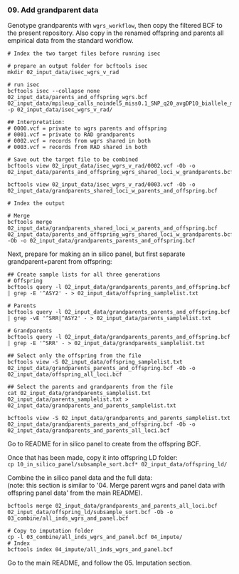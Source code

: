 ### 09. Add grandparent data ###
Genotype grandparents with `wgrs_workflow`, then copy the filtered BCF to the present repository. Also copy in the renamed offspring and parents all empirical data from the standard workflow.     


```
# Index the two target files before running isec

# prepare an output folder for bcftools isec
mkdir 02_input_data/isec_wgrs_v_rad

# run isec
bcftools isec --collapse none 02_input_data/parents_and_offspring_wgrs.bcf 02_input_data/mpileup_calls_noindel5_miss0.1_SNP_q20_avgDP10_biallele_minDP4_maxDP10000_miss0.1.bcf -p 02_input_data/isec_wgrs_v_rad/

## Interpretation:
# 0000.vcf = private to wgrs parents and offspring
# 0001.vcf = private to RAD grandparents
# 0002.vcf = records from wgrs shared in both
# 0003.vcf = records from RAD shared in both

# Save out the target file to be combined
bcftools view 02_input_data/isec_wgrs_v_rad/0002.vcf -Ob -o 02_input_data/parents_and_offspring_wgrs_shared_loci_w_grandparents.bcf

bcftools view 02_input_data/isec_wgrs_v_rad/0003.vcf -Ob -o 02_input_data/grandparents_shared_loci_w_parents_and_offspring.bcf

# Index the output

# Merge
bcftools merge 02_input_data/grandparents_shared_loci_w_parents_and_offspring.bcf 02_input_data/parents_and_offspring_wgrs_shared_loci_w_grandparents.bcf -Ob -o 02_input_data/grandparents_parents_and_offspring.bcf

```

Next, prepare for making an in silico panel, but first separate grandparent+parent from offspring:    
```
## Create sample lists for all three generations
# Offspring
bcftools query -l 02_input_data/grandparents_parents_and_offspring.bcf | grep -E '^ASY2' - > 02_input_data/offspring_samplelist.txt

# Parents
bcftools query -l 02_input_data/grandparents_parents_and_offspring.bcf | grep -vE '^SRR|^ASY2' - > 02_input_data/parents_samplelist.txt

# Grandparents
bcftools query -l 02_input_data/grandparents_parents_and_offspring.bcf | grep -E '^SRR' - > 02_input_data/grandparents_samplelist.txt

## Select only the offspring from the file 
bcftools view -S 02_input_data/offspring_samplelist.txt 02_input_data/grandparents_parents_and_offspring.bcf -Ob -o 02_input_data/offspring_all_loci.bcf

## Select the parents and grandparents from the file
cat 02_input_data/grandparents_samplelist.txt 02_input_data/parents_samplelist.txt > 02_input_data/grandparents_and_parents_samplelist.txt

bcftools view -S 02_input_data/grandparents_and_parents_samplelist.txt 02_input_data/grandparents_parents_and_offspring.bcf -Ob -o 02_input_data/grandparents_and_parents_all_loci.bcf

```

Go to README for in silico panel to create from the offspring BCF.    

Once that has been made, copy it into offspring LD folder:     
`cp 10_in_silico_panel/subsample_sort.bcf* 02_input_data/offspring_ld/`      

Combine the in silico panel data and the full data:     
(note: this section is similar to '04. Merge parent wgrs and panel data with offspring panel data' from the main README).       
```
bcftools merge 02_input_data/grandparents_and_parents_all_loci.bcf 02_input_data/offspring_ld/subsample_sort.bcf -Ob -o 03_combine/all_inds_wgrs_and_panel.bcf

# Copy to imputation folder
cp -l 03_combine/all_inds_wgrs_and_panel.bcf 04_impute/
# Index
bcftools index 04_impute/all_inds_wgrs_and_panel.bcf 
```

Go to the main README, and follow the 05. Imputation section.    




